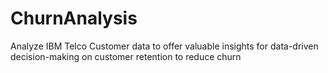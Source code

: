 # ChurnAnalysis
Analyze IBM Telco Customer data to offer valuable insights for data-driven decision-making on customer retention to reduce churn
